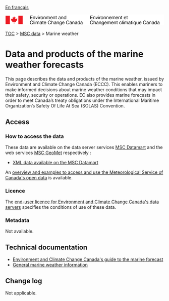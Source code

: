 [En français](readme_marine-weather_fr.md)

![ECCC logo](../../img_eccc-logo.png)

[TOC](../../readme_en.md) > [MSC data](../readme_en.md) > Marine weather

# Data and products of the marine weather forecasts 

This page describes the data and products of the marine weather, issued by Environment and Climate Change Canada (ECCC). This enables mariners to make informed decisions about marine weather conditions that may impact their safety, security or operations. EC also provides marine forecasts in order to meet Canada’s treaty obligations under the International Maritime Organization’s Safety Of Life At Sea (SOLAS) Convention. 

## Access

### How to access the data

These data are available on the data server services [MSC Datamart](../../msc-datamart/readme_en.md) and the web services [MSC GeoMet](../../msc-geomet/readme_en.md) respectively :

* [XML data available on the MSC Datamart](readme_marine-weather-datamart_en.md) 

An [overview and examples to access and use the Meteorological Service of Canada's open data](../../usage/readme_en.md) is available.

### Licence

The [end-user licence for Environment and Climate Change Canada's data servers](../../licence/readme_en.md) specifies the conditions of use of these data.

### Metadata

Not available.

## Technical documentation

* [Environment and Climate Change Canada's guide to the marine forecast](https://www.ec.gc.ca/meteo-weather/default.asp?lang=En&n=2EC4EC51-1)
* [General marine weather information](https://www.canada.ca/en/environment-climate-change/services/general-marine-weather-information.html)

## Change log

Not applicable.
